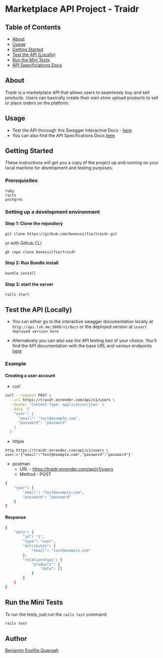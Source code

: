 # Marketplace API Project - Traidr

## Table of Contents

- [About](#about)
- [Usage](#usage)
- [Getting Started](#getting_started)
- [Test the API (Locally)](#test_the_API)
- [Run the Mini Tests](#run_the_mini_tests)
- [API Specificiations Docs](./docs/api_specifications.md)

## About <a name = "about"></a>

Traidr is a marketplace API that allows users to seamlessly buy and sell products. Users can basically create their own store upload products to sell or place orders on the platform.

## Usage <a name = "usage"></a>

- Test the API thorough this Swagger Interactive Docs - [here](https://traidr.onrender.com)
- You can also find the API Specifications Docs [here](./docs/api_specifications.md)

## Getting Started <a name = "getting_started"></a>

These instructions will get you a copy of the project up and running on your local machine for development and testing purposes.

### Prerequisites

```
ruby
rails
postgres
```

### Setting up a development environment

#### Step 1: Clone the repository

```
git clone https://github.com/benessilfie/traidr.git
```

or with Github CLI

```
gh repo clone benessilfie/traidr
```

#### Step 2: Run Bundle install

```
bundle install
```

#### Step 3: start the server

```
rails start
```

## Test the API (Locally) <a name = "test_the_API"></a>

- You can either go to the interactive swagger documentation locally at `http://api.lvh.me:3000/v1/docs` or the deployed version at `insert deployed version here`

- Alternatively you can also use the API testing tool of your choice. You'll find the API documentation with the base URL and various endpoints [here](./docs/api_specifications.md)

### Example

#### Creating a user account

- curl

```bash
curl --request POST \
  --url https://traidr.onrender.com/api/v1/users \
  --header 'Content-Type: application/json' \
  --data '{
    "user": {
      "email": "test@example.com",
      "password": "password"
    }
  }'
```

- httpie

```
http https://traidr.onrender.com/api/v1/users \
user:='{"email":"test@example.com","password":"password"}'
```

- postman
  - URL - https://traidr.onrender.com/api/v1/users
  - Method - POST

```bash
{
    "user": {
        "email": "test@example.com",
        "password": "password"
    }
}
```

#### Response

```bash
{
    "data": {
        "id": "1",
        "type": "user",
        "attributes": {
            "email": "test@example.com"
        },
        "relationships": {
            "products": {
                "data": []
            }
        }
    }
}
```

## Run the Mini Tests <a name = "run_the_mini_tests"></a>

To run the tests, just run the `rails test` command

```bash
rails test
```

## Author

[Benjamin Essilfie Quansah](https://www.linkedin.com/in/benessilfie/)
